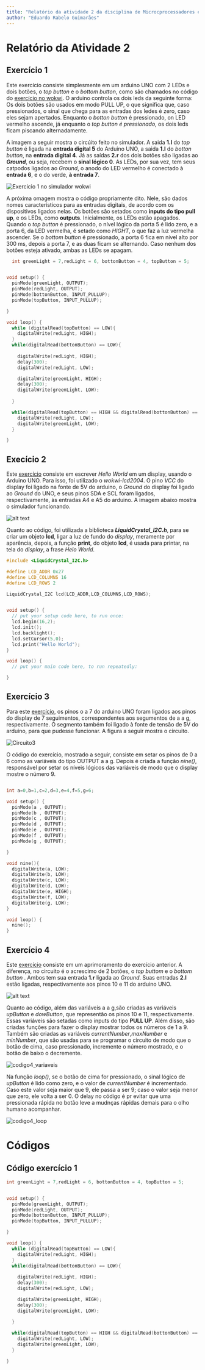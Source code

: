 ```yaml
---
title: "Relatório da atividade 2 da disciplina de Microcprocessadores e microprocessadores."
author: "Eduardo Rabelo Guimarães"
---
```

# Relatório da Atividade 2

## Exercício 1

Este exercício consiste simplesmente em um arduino UNO com 2 LEDs e dois botões, o *top button* e o *bottom button*, como são chamados no código do [exercício no wokwi](https://wokwi.com/projects/394438792120935425). O arduino controla os dois leds da seguinte forma: Os dois botões são usados em modo PULL UP, o que significa que, caso pressionados, o sinal que chega para as entradas dos ledes é zero, caso eles sejam apertados. Enquanto o *botton button* é pressionado, on LED vermelho ascende, já enquanto o *top button é pressionado*, os dois leds ficam piscando alternadamente.

A imagem a seguir mostra o circúito feito no simulador. A saida **1.l** do *top button* é ligada na **entrada digital 5** do Arduino UNO, a saida **1.l** do *botton button*, na **entrada digital 4**. Já as saídas **2.r** dos dois botões são ligadas ao ***Ground***, ou seja, recebem o **sinal lógico 0**.
As LEDs, por sua vez, tem seus catpodos ligados ao *Ground*, o anodo do LED vermelho é conectado à **entrada 6**, e o do verde, **à entrada 7**.

![Exercicio 1 no simulador wokwi](Markdown/Trabalho2_exercicio1_simulador.png)

A próxima omagem mostra o código propriamente dito. Nele, são dados nomes característicos para as entradas digitais, de acordo com os dispositivos ligados nelas. Os botões são setados como **inputs do tipo pull up**, e os LEDs, como **outputs**. Inicialmente, os LEDs estão apagados. Quando o *top button* é pressionado, o nível lógico da porta 5 é lido zero, e a porta 6, da LED vermelha, é setado como *HIGHT*, o que faz a luz vermelha ascender. Se o *bottom button* é pressionado, a porta 6 fica em nível alto por 300 ms, depois a porta 7, e as duas ficam se alternando. Caso nenhum dos botões esteja ativado, ambas as LEDs se apagam. 

```cpp
  int greenLight = 7,redLight = 6, bottonButton = 4, topButton = 5;


void setup() {
  pinMode(greenLight, OUTPUT);
  pinMode(redLight, OUTPUT);
  pinMode(bottonButton, INPUT_PULLUP);
  pinMode(topButton, INPUT_PULLUP);

}

void loop() {
  while (digitalRead(topButton) == LOW){
    digitalWrite(redLight, HIGH);
  }
  while(digitalRead(bottonButton) == LOW){
  
    digitalWrite(redLight, HIGH);
    delay(300);
    digitalWrite(redLight, LOW);

    digitalWrite(greenLight, HIGH);
    delay(300);
    digitalWrite(greenLight, LOW);
   
  }

  while(digitalRead(topButton) == HIGH && digitalRead(bottonButton) == HIGH){
    digitalWrite(redLight, LOW);
    digitalWrite(greenLight, LOW);
  }

}


```
## Execício 2

Este [exercício](https://wokwi.com/projects/394445390046628865) consiste em escrever *Hello World* em um display, usando o Arduino UNO.
Para isso, foi utilizado o *wokwi-lcd2004*. O pino *VCC* do display foi ligado na fonte de 5V do arduino, o *Ground* do display foi ligado ao *Ground* do UNO, e seus pinos SDA e SCL foram ligados, respectivamente, às entradas A4 e A5 do arduino. A imagem abaixo mostra o simulador funcionando.

![alt text](Markdown/exercicio2.png)

Quanto ao código, foi utilizada a biblioteca ***LiquidCrystal_I2C.h***, para se criar um objeto **lcd**, ligar a luz de fundo do *display*, meramente por aparência, depois, a função **print**, do objeto **lcd**, é usada para printar, na tela do *display*, a frase *Helo World*.


```cpp
#include <LiquidCrystal_I2C.h>

#define LCD_ADDR 0x27
#define LCD_COLUMNS 16
#define LCD_ROWS 2

LiquidCrystal_I2C lcd(LCD_ADDR,LCD_COLUMNS,LCD_ROWS);


void setup() {
  // put your setup code here, to run once:
  lcd.begin(16,2);
  lcd.init();
  lcd.backlight();
  lcd.setCursor(5,0);
  lcd.print("Hello World");
}

void loop() {
  // put your main code here, to run repeatedly:

}

```

## Exercício 3

Para este [exercício](https://wokwi.com/projects/394444628106182657), os pinos o a 7 do arduino UNO foram ligados aos pinos do display de 7 seguimentos, correspondentes aos segumentos de a a g, respectivamente. O segmento também foi ligado à fonte de tensão de 5V do arduino, para que pudesse funcionar. A figura a seguir mostra o circuito.

![Circuito3](Markdown/Circuito3.png)

O código do exercício, mostrado a seguir, consiste em setar os pinos de 0 a 6 como as variáveis do tipo OUTPUT a a g. Depois é criada a função *nine()*, responsável por setar os níveis lógicos das variáveis de modo que o display mostre o número 9.

```cpp

int a=0,b=1,c=2,d=3,e=4,f=5,g=6;

void setup() {
  pinMode(a , OUTPUT);
  pinMode(b , OUTPUT);
  pinMode(c , OUTPUT);
  pinMode(d , OUTPUT);
  pinMode(e , OUTPUT);
  pinMode(f , OUTPUT);
  pinMode(g , OUTPUT);

}

void nine(){
  digitalWrite(a, LOW);
  digitalWrite(b, LOW);
  digitalWrite(c, LOW);
  digitalWrite(d, LOW);
  digitalWrite(e, HIGH);
  digitalWrite(f, LOW);
  digitalWrite(g, LOW);
}

void loop() {
  nine();
}

```

## Exercício 4

Este [exercício](https://wokwi.com/projects/394449591727510529) consiste em um aprimoramento do exercício anterior. A diferença, no circuito é o acrescimo de 2 botões, o *top buttom* e o *bottom button* . Ambos tem sua entrada **1.r** ligada ao *Ground*. Suas entradas **2.l** estão ligadas, respectivamente aos pinos 10 e 11 do arduino UNO.  

![alt text](Markdown/Circuito4.png)

Quanto ao código, além das variáveis a a g,são criadas as variáveis *upButton* e *dowButton*, que representão os pinos 10 e 11, respectivamente. Essas variáveis são setadas como inputs do tipo **PULL UP**. Além disso, são criadas funções para fazer o display mostrar todos os números de 1 a 9. Também são criadas as variáveis *currentNumber*,*maxNumber* e *minNumber*, que são usadas para se programar o circuito de modo que o botão de cima, caso pressionado, incremente o número mostrado, e o botão de baixo o decremente.

![codigo4_variaveis](Markdown/variaveis4.png)

Na função *loop()*, se o botão de cima for pressionado, o sinal lógico de *upButton* é lido como zero, e o valor de *currentNumber* é incrementado. Caso este valor seja maior que 9, ele passa a ser 9; caso o valor seja menor  que zero, ele volta a ser 0. O delay no código é pr evitar que uma pressionada rápida no botão leve a mudnças rápidas demais para o olho humano acompanhar.

![codigo4_loop](Markdown/loop4.png)


# Códigos

## Código exercício 1

```cpp
int greenLight = 7,redLight = 6, bottonButton = 4, topButton = 5;


void setup() {
  pinMode(greenLight, OUTPUT);
  pinMode(redLight, OUTPUT);
  pinMode(bottonButton, INPUT_PULLUP);
  pinMode(topButton, INPUT_PULLUP);

}

void loop() {
  while (digitalRead(topButton) == LOW){
    digitalWrite(redLight, HIGH);
  }
  while(digitalRead(bottonButton) == LOW){
  
    digitalWrite(redLight, HIGH);
    delay(300);
    digitalWrite(redLight, LOW);

    digitalWrite(greenLight, HIGH);
    delay(300);
    digitalWrite(greenLight, LOW);
   
  }

  while(digitalRead(topButton) == HIGH && digitalRead(bottonButton) == HIGH){
    digitalWrite(redLight, LOW);
    digitalWrite(greenLight, LOW);
  }

}
```




